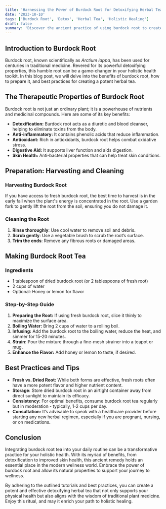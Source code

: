 ```yaml
---
title: 'Harnessing the Power of Burdock Root for Detoxifying Herbal Tea'
date: '2023-10-10'
tags: ['Burdock Root', 'Detox', 'Herbal Tea', 'Holistic Healing']
draft: false
summary: 'Discover the ancient practice of using burdock root to create a detoxifying herbal tea. Learn the steps, benefits, and best practices for integrating this powerful plant medicine into your wellness routine.'
---
```


## Introduction to Burdock Root

Burdock root, known scientifically as *Arctium lappa*, has been used for centuries in traditional medicine. Revered for its powerful detoxifying properties, this humble root can be a game-changer in your holistic health toolkit. In this blog post, we will delve into the benefits of burdock root, how to prepare it, and best practices for creating a potent herbal tea.

## The Therapeutic Properties of Burdock Root

Burdock root is not just an ordinary plant; it is a powerhouse of nutrients and medicinal compounds. Here are some of its key benefits:

- **Detoxification:** Burdock root acts as a diuretic and blood cleanser, helping to eliminate toxins from the body.
- **Anti-inflammatory:** It contains phenolic acids that reduce inflammation.
- **Antioxidant:** Rich in antioxidants, burdock root helps combat oxidative stress.
- **Digestive Aid:** It supports liver function and aids digestion.
- **Skin Health:** Anti-bacterial properties that can help treat skin conditions.

## Preparation: Harvesting and Cleaning

### Harvesting Burdock Root
If you have access to fresh burdock root, the best time to harvest is in the early fall when the plant's energy is concentrated in the root. Use a garden fork to gently lift the root from the soil, ensuring you do not damage it.

### Cleaning the Root
1. **Rinse thoroughly**: Use cool water to remove soil and debris.
2. **Scrub gently**: Use a vegetable brush to scrub the root’s surface.
3. **Trim the ends**: Remove any fibrous roots or damaged areas.

## Making Burdock Root Tea

### Ingredients
- 1 tablespoon of dried burdock root (or 2 tablespoons of fresh root)
- 2 cups of water
- Optional: Honey or lemon for flavor

### Step-by-Step Guide
1. **Preparing the Root:** If using fresh burdock root, slice it thinly to maximize the surface area.
2. **Boiling Water:** Bring 2 cups of water to a rolling boil.
3. **Infusing:** Add the burdock root to the boiling water, reduce the heat, and simmer for 15-20 minutes.
4. **Strain:** Pour the mixture through a fine-mesh strainer into a teapot or mug.
5. **Enhance the Flavor:** Add honey or lemon to taste, if desired.

## Best Practices and Tips

- **Fresh vs. Dried Root:** While both forms are effective, fresh roots often have a more potent flavor and higher nutrient content.
- **Storage:** Store dried burdock root in an airtight container away from direct sunlight to maintain its efficacy.
- **Consistency:** For optimal benefits, consume burdock root tea regularly but in moderation - typically, 1-2 cups per day.
- **Consultation:** It’s advisable to speak with a healthcare provider before starting any new herbal regimen, especially if you are pregnant, nursing, or on medications.

## Conclusion

Integrating burdock root tea into your daily routine can be a transformative practice for your holistic health. With its myriad of benefits, from detoxification to improved skin health, this ancient remedy holds an essential place in the modern wellness world. Embrace the power of burdock root and allow its natural properties to support your journey to wellness.

By adhering to the outlined tutorials and best practices, you can create a potent and effective detoxifying herbal tea that not only supports your physical health but also aligns with the wisdom of traditional plant medicine. Enjoy this ritual, and may it enrich your path to holistic healing.